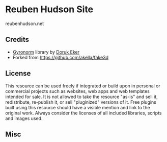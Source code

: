 # Reuben Hudson Site

reubenhudson.net

## Credits

*   [Gyronorm](https://github.com/dorukeker/gyronorm.js/) library by [Doruk Eker](http://dorukeker.com)
*   Forked from https://github.com/akella/fake3d

## License
This resource can be used freely if integrated or build upon in personal or commercial projects such as websites, web apps and web templates intended for sale. It is not allowed to take the resource "as-is" and sell it, redistribute, re-publish it, or sell "pluginized" versions of it. Free plugins built using this resource should have a visible mention and link to the original work. Always consider the licenses of all included libraries, scripts and images used.

## Misc


